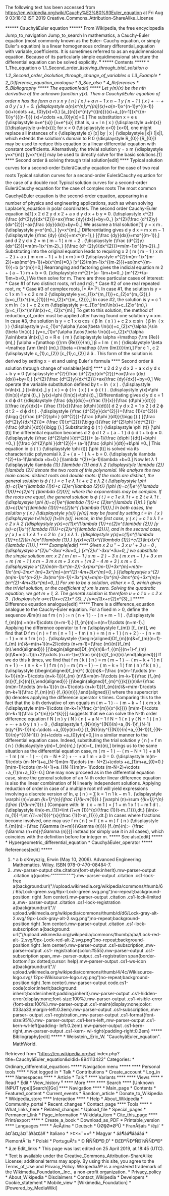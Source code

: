 The following text has been accessed from https://en.wikipedia.org/wiki/Cauchy%E2%80%93Euler_equation at Fri Aug 9 03:18:12 IST 2019
Creative_Commons_Attribution-ShareAlike_License




















****** CauchyâEuler equation ******
From Wikipedia, the free encyclopedia
Jump_to_navigation Jump_to_search
In mathematics, a Cauchy-Euler equation (most commonly known as the Euler-
Cauchy equation, or simply Euler's equation) is a linear homogeneous ordinary
differential_equation with variable_coefficients. It is sometimes referred to
as an equidimensional equation. Because of its particularly simple
equidimensional structure the differential equation can be solved explicitly.
⁰
***** Contents *****
    * 1_The_equation
          o 1.1_Second_order_â_solving_through_trial_solution
          o 1.2_Second_order_â_solution_through_change_of_variables
          o 1.3_Example
    * 2_Difference_equation_analogue
    * 3_See_also
    * 4_References
    * 5_Bibliography
***** The equation[edit] *****
Let y(n)(x) be the nth derivative of the unknown function y(x). Then a
CauchyâEuler equation of order n has the form
          a  n    x  n    y  ( n )   ( x ) +  a  n &#x2212; 1    x  n &#x2212;
      1    y  ( n &#x2212; 1 )   ( x ) + &#x22EF; +  a  0   y ( x ) = 0.
      {\displaystyle a_{n}x^{n}y^{(n)}(x)+a_{n-1}x^{n-1}y^{(n-1)}(x)+\cdots +a_
      {0}y(x)=0.}  [a_{{n}}x^{n}y^{{(n)}}(x)+a_{{n-1}}x^{{n-1}}y^{{(n-1)}}
      (x)+\cdots +a_{0}y(x)=0.]
The substitution     x =  e  u     {\displaystyle x=e^{u}}  [x=e^{u}] (that is,
u = l n ( x )   {\displaystyle u=ln(x)}  [{\displaystyle u=ln(x)}]; for     x <
0   {\displaystyle x<0}  [x<0], one might replace all instances of     x
{\displaystyle x}  [x] by      |  x  |    {\displaystyle |x|}  [|x|], which
extends the solution's domain to      R  0     {\displaystyle R_{0}}  [R_{0}])
may be used to reduce this equation to a linear differential equation with
constant coefficients. Alternatively, the trivial solution     y =  x  m
{\displaystyle y=x^{m}}  [y=x^{m}] may be used to directly solve for the basic
solutions.[1]
**** Second order â solving through trial solution[edit] ****
Typical solution curves for a second-order EulerâCauchy equation for the case
of two real roots
Typical solution curves for a second-order EulerâCauchy equation for the case
of a double root
Typical solution curves for a second-order EulerâCauchy equation for the case
of complex roots
The most common CauchyâEuler equation is the second-order equation, appearing
in a number of physics and engineering applications, such as when solving
Laplace's_equation in polar coordinates. The second order Cauchy-Euler equation
is[1]
          x  2       d  2   y   d  x  2      + a x    d y   d x    + b y = 0.
      {\displaystyle x^{2}{\frac {d^{2}y}{dx^{2}}}+ax{\frac {dy}{dx}}+by=0.\,}
      [x^{2}{\frac  {d^{2}y}{dx^{2}}}+ax{\frac  {dy}{dx}}+by=0.\,]
We assume a trial solution[1]
         y =  x  m   .    {\displaystyle y=x^{m}.\,}  [y=x^{m}.\,]
Differentiating gives
            d y   d x    = m  x  m &#x2212; 1      {\displaystyle {\frac {dy}
      {dx}}=mx^{m-1}\,}  [{\frac  {dy}{dx}}=mx^{{m-1}}\,]
and
             d  2   y   d  x  2      = m ( m &#x2212; 1 )  x  m &#x2212; 2   .
      {\displaystyle {\frac {d^{2}y}{dx^{2}}}=m(m-1)x^{m-2}.\,}  [{\frac  {d^
      {2}y}{dx^{2}}}=m(m-1)x^{{m-2}}.\,]
Substituting into the original equation leads to requiring
          x  2   ( m ( m &#x2212; 1 )  x  m &#x2212; 2   ) + a x ( m  x  m
      &#x2212; 1   ) + b (  x  m   ) = 0    {\displaystyle x^{2}(m(m-1)x^{m-
      2})+ax(mx^{m-1})+b(x^{m})=0\,}  [x^{2}(m(m-1)x^{{m-2}})+ax(mx^{{m-1}})+b
      (x^{m})=0\,]
Rearranging and factoring gives the indicial equation
          m  2   + ( a &#x2212; 1 ) m + b = 0.    {\displaystyle m^{2}+(a-
      1)m+b=0.\,}  [m^{2}+(a-1)m+b=0.\,]
We then solve for m. There are three particular cases of interest:
    * Case #1 of two distinct roots, m1 and m2;
    * Case #2 of one real repeated root, m;
    * Case #3 of complex roots, Î± Â± Î²i.
In case #1, the solution is
         y =  c  1    x   m  1     +  c  2    x   m  2        {\displaystyle
      y=c_{1}x^{m_{1}}+c_{2}x^{m_{2}}\,}  [y=c_{1}x^{{m_{{1}}}}+c_{2}x^{{m_
      {2}}}\,]
In case #2, the solution is
         y =  c  1    x  m   ln &#x2061; ( x ) +  c  2    x  m
      {\displaystyle y=c_{1}x^{m}\ln(x)+c_{2}x^{m}\,}  [y=c_{1}x^{m}\ln(x)+c_
      {2}x^{m}\,]
To get to this solution, the method of reduction_of_order must be applied after
having found one solution y = xm.
In case #3, the solution is
         y =  c  1    x  &#x03B1;   cos &#x2061; ( &#x03B2; ln &#x2061; ( x ) )
      +  c  2    x  &#x03B1;   sin &#x2061; ( &#x03B2; ln &#x2061; ( x ) )
      {\displaystyle y=c_{1}x^{\alpha }\cos(\beta \ln(x))+c_{2}x^{\alpha }\sin
      (\beta \ln(x))\,}  [y=c_{1}x^{\alpha }\cos(\beta \ln(x))+c_{2}x^{\alpha
      }\sin(\beta \ln(x))\,]
         &#x03B1; =   R e   &#x2061; ( m )    {\displaystyle \alpha =\mathop
      {\rm {Re}} (m)\,}  [\alpha ={\mathop  {{\rm {Re}}}}(m)\,]
         &#x03B2; =   I m   &#x2061; ( m )    {\displaystyle \beta =\mathop
      {\rm {Im}} (m)\,}  [\beta ={\mathop  {{\rm {Im}}}}(m)\,]
For      c  1   ,  c  2     {\displaystyle c_{1},c_{2}}  [c_{1},c_{2}] â â
.
This form of the solution is derived by setting x = et and using Euler's
formula
**** Second order â solution through change of variables[edit] ****
          x  2       d  2   y   d  x  2      + a x    d y   d x    + b y = 0
      {\displaystyle x^{2}{\frac {d^{2}y}{dx^{2}}}+ax{\frac {dy}{dx}}+by=0\,}
      [x^{2}{\frac  {d^{2}y}{dx^{2}}}+ax{\frac  {dy}{dx}}+by=0\,]
We operate the variable substitution defined by
         t = ln &#x2061; ( x ) .    {\displaystyle t=\ln(x).\,}  [t=\ln(x).\,]
         y ( x ) = &#x03D5; ( ln &#x2061; ( x ) ) = &#x03D5; ( t ) .
      {\displaystyle y(x)=\phi (\ln(x))=\phi (t).\,}  [y(x)=\phi (\ln(x))=\phi
      (t).\,]
Differentiating gives
            d y   d x    =   1 x      d &#x03D5;   d t      {\displaystyle
      {\frac {dy}{dx}}={\frac {1}{x}}{\frac {d\phi }{dt}}}  [{\frac  {dy}{dx}}=
      {\frac  {1}{x}}{\frac  {d\phi }{dt}}]
             d  2   y   d  x  2      =   1  x  2       (       d  2   &#x03D5;
      d  t  2      &#x2212;    d &#x03D5;   d t      )   .   {\displaystyle
      {\frac {d^{2}y}{dx^{2}}}={\frac {1}{x^{2}}}{\bigg (}{\frac {d^{2}\phi }
      {dt^{2}}}-{\frac {d\phi }{dt}}{\bigg )}.}  [{\frac  {d^{2}y}{dx^{2}}}=
      {\frac  {1}{x^{2}}}{\bigg (}{\frac  {d^{2}\phi }{dt^{2}}}-{\frac  {d\phi
      }{dt}}{\bigg )}.]
Substituting     &#x03D5; ( t )   {\displaystyle \phi (t)}  [\phi (t)] the
differential equation becomes
             d  2   &#x03D5;   d  t  2      + ( a &#x2212; 1 )    d &#x03D5;
      d t    + b &#x03D5; = 0.    {\displaystyle {\frac {d^{2}\phi }{dt^{2}}}+
      (a-1){\frac {d\phi }{dt}}+b\phi =0.\,}  [{\frac  {d^{2}\phi }{dt^{2}}}+
      (a-1){\frac  {d\phi }{dt}}+b\phi =0.\,]
This equation in     &#x03D5; ( t )   {\displaystyle \phi (t)}  [\phi (t)] is
solved via its characteristic polynomial
          &#x03BB;  2   + ( a &#x2212; 1 ) &#x03BB; + b = 0.   {\displaystyle
      \lambda ^{2}+(a-1)\lambda +b=0.}  [\lambda ^{2}+(a-1)\lambda +b=0.]
Now let      &#x03BB;  1     {\displaystyle \lambda _{1}}  [\lambda _{1}] and
&#x03BB;  2     {\displaystyle \lambda _{2}}  [\lambda _{2}] denote the two
roots of this polynomial. We analyze the two main cases: distinct roots and
double roots:
If the roots are distinct, the general solution is
         &#x03D5; ( t ) =  c  1    e   &#x03BB;  1   t   +  c  2    e
      &#x03BB;  2   t     {\displaystyle \phi (t)=c_{1}e^{\lambda _{1}t}+c_
      {2}e^{\lambda _{2}t}}  [\phi (t)=c_{1}e^{{\lambda _{1}t}}+c_{2}e^{
      {\lambda _{2}t}}], where the exponentials may be complex.
If the roots are equal, the general solution is
         &#x03D5; ( t ) =  c  1    e   &#x03BB;  1   t   +  c  2   t  e
      &#x03BB;  1   t   .   {\displaystyle \phi (t)=c_{1}e^{\lambda _{1}t}+c_
      {2}te^{\lambda _{1}t}.}  [\phi (t)=c_{1}e^{{\lambda _{1}t}}+c_{2}te^{
      {\lambda _{1}t}}.]
In both cases, the solution     y ( x )   {\displaystyle y(x)}  [y(x)] may be
found by setting     t = ln &#x2061; ( x )   {\displaystyle t=\ln(x)}  [t=\ln
(x)].
Hence, in the first case,
         y ( x ) =  c  1    x   &#x03BB;  1     +  c  2    x   &#x03BB;  2
      {\displaystyle y(x)=c_{1}x^{\lambda _{1}}+c_{2}x^{\lambda _{2}}}  [y
      (x)=c_{1}x^{{\lambda _{1}}}+c_{2}x^{{\lambda _{2}}}],
and in the second case,
         y ( x ) =  c  1    x   &#x03BB;  1     +  c  2   ln &#x2061; ( x )  x
      &#x03BB;  1     .   {\displaystyle y(x)=c_{1}x^{\lambda _{1}}+c_{2}\ln
      (x)x^{\lambda _{1}}.}  [y(x)=c_{1}x^{{\lambda _{1}}}+c_{2}\ln(x)x^{
      {\lambda _{1}}}.]
**** Example[edit] ****
Given
          x  2    u &#x2033;  &#x2212; 3 x  u &#x2032;  + 3 u = 0  ,
      {\displaystyle x^{2}u''-3xu'+3u=0\,,}  [x^{2}u''-3xu'+3u=0\,,]
we substitute the simple solution xm:
          x  2   ( m ( m &#x2212; 1 )  x  m &#x2212; 2   ) &#x2212; 3 x ( m  x
      m &#x2212; 1   ) + 3  x  m   = m ( m &#x2212; 1 )  x  m   &#x2212; 3 m  x
      m   + 3  x  m   = (  m  2   &#x2212; 4 m + 3 )  x  m   = 0  .
      {\displaystyle x^{2}(m(m-1)x^{m-2})-3x(mx^{m-1})+3x^{m}=m(m-1)x^{m}-3mx^
      {m}+3x^{m}=(m^{2}-4m+3)x^{m}=0\,.}  [{\displaystyle x^{2}(m(m-1)x^{m-2})-
      3x(mx^{m-1})+3x^{m}=m(m-1)x^{m}-3mx^{m}+3x^{m}=(m^{2}-4m+3)x^{m}=0\,.}]
For xm to be a solution, either x = 0, which gives the trivial solution, or the
coefficient of xm is zero. Solving the quadratic equation, we get m = 1, 3. The
general solution is therefore
         u =  c  1   x +  c  2    x  3    .   {\displaystyle u=c_{1}x+c_{2}x^
      {3}\,.}  [u=c_{1}x+c_{2}x^{3}\,.]
***** Difference equation analogue[edit] *****
There is a difference_equation analogue to the Cauchy–Euler equation. For a
fixed m > 0, define the sequence Æm(n) as
          f  m   ( n ) := n ( n + 1 ) &#x22EF; ( n + m &#x2212; 1 ) .
      {\displaystyle f_{m}(n):=n(n+1)\cdots (n+m-1).}  [f_{m}(n):=n(n+1)\cdots
      (n+m-1).]
Applying the difference operator to      f  m     {\displaystyle f_{m}}  [f_
{m}], we find that
             D  f  m   ( n )    =  f  m   ( n + 1 ) &#x2212;  f  m   ( n )
      = m ( n + 1 ) ( n + 2 ) &#x22EF; ( n + m &#x2212; 1 ) =   m n    f  m
      ( n ) .       {\displaystyle {\begin{aligned}Df_{m}(n)&=f_{m}(n+1)-f_{m}
      (n)\\&=m(n+1)(n+2)\cdots (n+m-1)={\frac {m}{n}}f_{m}(n).\end{aligned}}}
      [{\begin{aligned}Df_{m}(n)&=f_{{m}}(n+1)-f_{m}(n)\\&=m(n+1)(n+2)\cdots
      (n+m-1)={\frac  {m}{n}}f_{m}(n).\end{aligned}}]
If we do this k times, we find that
              f  m   ( k )   ( n )    =    m ( m &#x2212; 1 ) &#x22EF; ( m
      &#x2212; k + 1 )   n ( n + 1 ) &#x22EF; ( n + k &#x2212; 1 )     f  m
      ( n )       = m ( m &#x2212; 1 ) &#x22EF; ( m &#x2212; k + 1 )     f  m
      ( n )    f  k   ( n )    ,       {\displaystyle {\begin{aligned}f_{m}^{
      (k)}(n)&={\frac {m(m-1)\cdots (m-k+1)}{n(n+1)\cdots (n+k-1)}}f_{m}
      (n)\\&=m(m-1)\cdots (m-k+1){\frac {f_{m}(n)}{f_{k}(n)}},\end{aligned}}}
      [{\begin{aligned}f_{m}^{{(k)}}(n)&={\frac  {m(m-1)\cdots (m-k+1)}{n
      (n+1)\cdots (n+k-1)}}f_{m}(n)\\&=m(m-1)\cdots (m-k+1){\frac  {f_{m}(n)}
      {f_{k}(n)}},\end{aligned}}]
where the superscript (k) denotes applying the difference operator k times.
Comparing this to the fact that the k-th derivative of xm equals
         m ( m &#x2212; 1 ) &#x22EF; ( m &#x2212; k + 1 )    x  m    x  k
      {\displaystyle m(m-1)\cdots (m-k+1){\frac {x^{m}}{x^{k}}}}  [m(m-1)\cdots
      (m-k+1){\frac  {x^{m}}{x^{k}}}]
suggests that we can solve the N-th order difference equation
          f  N   ( n )  y  ( N )   ( n ) +  a  N &#x2212; 1    f  N &#x2212; 1
      ( n )  y  ( N &#x2212; 1 )   ( n ) + &#x22EF; +  a  0   y ( n ) = 0 ,
      {\displaystyle f_{N}(n)y^{(N)}(n)+a_{N-1}f_{N-1}(n)y^{(N-1)}(n)+\cdots
      +a_{0}y(n)=0,}  [f_{N}(n)y^{{(N)}}(n)+a_{{N-1}}f_{{N-1}}(n)y^{{(N-1)}}
      (n)+\cdots +a_{0}y(n)=0,]
in a similar manner to the differential equation case. Indeed, substituting the
trial solution
         y ( n ) =  f  m   ( n )    {\displaystyle y(n)=f_{m}(n)\,}  [y(n)=f_
      {m}(n)\,]
brings us to the same situation as the differential equation case,
         m ( m &#x2212; 1 ) &#x22EF; ( m &#x2212; N + 1 ) +  a  N &#x2212; 1
      m ( m &#x2212; 1 ) &#x22EF; ( m &#x2212; N + 2 ) + &#x22EF; +  a  1   m +
      a  0   = 0.   {\displaystyle m(m-1)\cdots (m-N+1)+a_{N-1}m(m-1)\cdots (m-
      N+2)+\cdots +a_{1}m+a_{0}=0.}  [m(m-1)\cdots (m-N+1)+a_{{N-1}}m(m-
      1)\cdots (m-N+2)+\cdots +a_{1}m+a_{0}=0.]
One may now proceed as in the differential equation case, since the general
solution of an N-th order linear difference equation is also the linear
combination of N linearly independent solutions. Applying reduction of order in
case of a multiple root m1 will yield expressions involving a discrete version
of ln,
         &#x03C6; ( n ) =  &#x2211;  k = 1   n     1  k &#x2212;  m  1      .
      {\displaystyle \varphi (n)=\sum _{k=1}^{n}{\frac {1}{k-m_{1}}}.}
      [\varphi (n)=\sum _{{k=1}}^{n}{\frac  {1}{k-m_{1}}}.]
(Compare with:     ln &#x2061; ( x &#x2212;  m  1   ) =  &#x222B;  1 +  m  1
x     1  t &#x2212;  m  1       d t .   {\displaystyle \ln(x-m_{1})=\int _{1+m_
{1}}^{x}{\frac {1}{t-m_{1}}}\,dt.}  [\ln(x-m_{1})=\int _{{1+m_{1}}}^{x}{\frac
{1}{t-m_{1}}}\,dt.])
In cases where fractions become involved, one may use
          f  m   ( n ) :=    &#x0393; ( n + m )   &#x0393; ( n )
      {\displaystyle f_{m}(n):={\frac {\Gamma (n+m)}{\Gamma (n)}}}  [f_{m}(n):=
      {\frac  {\Gamma (n+m)}{\Gamma (n)}}]
instead (or simply use it in all cases), which coincides with the definition
before for integer m.
***** See also[edit] *****
    * Hypergeometric_differential_equation
    * CauchyâEuler_operator
***** References[edit] *****
   1. ^ a b cKreyszig, Erwin (May 10, 2006). Advanced Engineering Mathematics.
      Wiley. ISBN 978-0-470-08484-7.
   2. .mw-parser-output cite.citation{font-style:inherit}.mw-parser-output
      .citation q{quotes:"\"""\"""'""'"}.mw-parser-output .citation .cs1-lock-
      free a{background:url("//upload.wikimedia.org/wikipedia/commons/thumb/6/
      65/Lock-green.svg/9px-Lock-green.svg.png")no-repeat;background-position:
      right .1em center}.mw-parser-output .citation .cs1-lock-limited a,.mw-
      parser-output .citation .cs1-lock-registration a{background:url("//
      upload.wikimedia.org/wikipedia/commons/thumb/d/d6/Lock-gray-alt-2.svg/
      9px-Lock-gray-alt-2.svg.png")no-repeat;background-position:right .1em
      center}.mw-parser-output .citation .cs1-lock-subscription a{background:
      url("//upload.wikimedia.org/wikipedia/commons/thumb/a/aa/Lock-red-alt-
      2.svg/9px-Lock-red-alt-2.svg.png")no-repeat;background-position:right
      .1em center}.mw-parser-output .cs1-subscription,.mw-parser-output .cs1-
      registration{color:#555}.mw-parser-output .cs1-subscription span,.mw-
      parser-output .cs1-registration span{border-bottom:1px dotted;cursor:
      help}.mw-parser-output .cs1-ws-icon a{background:url("//
      upload.wikimedia.org/wikipedia/commons/thumb/4/4c/Wikisource-logo.svg/
      12px-Wikisource-logo.svg.png")no-repeat;background-position:right .1em
      center}.mw-parser-output code.cs1-code{color:inherit;background:
      inherit;border:inherit;padding:inherit}.mw-parser-output .cs1-hidden-
      error{display:none;font-size:100%}.mw-parser-output .cs1-visible-error
      {font-size:100%}.mw-parser-output .cs1-maint{display:none;color:
      #33aa33;margin-left:0.3em}.mw-parser-output .cs1-subscription,.mw-parser-
      output .cs1-registration,.mw-parser-output .cs1-format{font-size:95%}.mw-
      parser-output .cs1-kern-left,.mw-parser-output .cs1-kern-wl-left{padding-
      left:0.2em}.mw-parser-output .cs1-kern-right,.mw-parser-output .cs1-kern-
      wl-right{padding-right:0.2em}
***** Bibliography[edit] *****
    * Weisstein,_Eric_W. "CauchyâEuler_equation". MathWorld.

Retrieved from "https://en.wikipedia.org/w/
index.php?title=CauchyâEuler_equation&oldid=894113422"
Categories:
    * Ordinary_differential_equations
***** Navigation menu *****
**** Personal tools ****
    * Not logged in
    * Talk
    * Contributions
    * Create_account
    * Log_in
**** Namespaces ****
    * Article
    * Talk
⁰
**** Variants ****
**** Views ****
    * Read
    * Edit
    * View_history
⁰
**** More ****
**** Search ****
[Unknown INPUT type][Search][Go]
**** Navigation ****
    * Main_page
    * Contents
    * Featured_content
    * Current_events
    * Random_article
    * Donate_to_Wikipedia
    * Wikipedia_store
**** Interaction ****
    * Help
    * About_Wikipedia
    * Community_portal
    * Recent_changes
    * Contact_page
**** Tools ****
    * What_links_here
    * Related_changes
    * Upload_file
    * Special_pages
    * Permanent_link
    * Page_information
    * Wikidata_item
    * Cite_this_page
**** Print/export ****
    * Create_a_book
    * Download_as_PDF
    * Printable_version
**** Languages ****
    * ÄeÅ¡tina
    * Deutsch
    * ÙØ§Ø±Ø³Û
    * FranÃ§ais
    * íêµ­ì´
    * à¤¹à¤¿à¤¨à¥à¤¦à¥
    * Italiano
    * ×¢××¨××ª
    * Magyar
    * áá¶áá¶ááááá
    * PiemontÃ¨is
    * Polski
    * PortuguÃªs
    * Ð ÑÑÑÐºÐ¸Ð¹
    * Ð£ÐºÑÐ°ÑÐ½ÑÑÐºÐ°
    * ä¸­æ
Edit_links
    * This page was last edited on 25 April 2019, at 18:45 (UTC).
    * Text is available under the Creative_Commons_Attribution-ShareAlike
      License; additional terms may apply. By using this site, you agree to the
      Terms_of_Use and Privacy_Policy. WikipediaÂ® is a registered trademark of
      the Wikimedia_Foundation,_Inc., a non-profit organization.
    * Privacy_policy
    * About_Wikipedia
    * Disclaimers
    * Contact_Wikipedia
    * Developers
    * Cookie_statement
    * Mobile_view
    * [Wikimedia_Foundation]
    * [Powered_by_MediaWiki]
